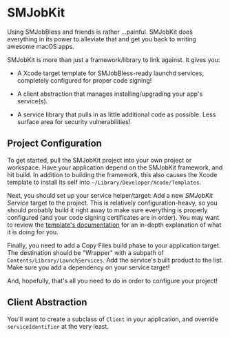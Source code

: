 SMJobKit
========

Using SMJobBless and friends is rather ...painful.  SMJobKit does everything in its power to
alleviate that and get you back to writing awesome macOS apps.

SMJobKit is more than just a framework/library to link against.  It gives you:

* A Xcode target template for SMJobBless-ready launchd services, completely configured for proper
  code signing!
   
* A client abstraction that manages installing/upgrading your app's service(s).

* A service library that pulls in as little additional code as possible.  Less surface area for
  security vulnerabilities!


Project Configuration
---------------------

To get started, pull the SMJobKit project into your own project or workspace.  Have your application
depend on the SMJobKit framework, and hit build.  In addition to building the framework, this also
causes the Xcode template to install its self into `~/Library/Developer/Xcode/Templates`.

Next, you should set up your service helper/target: Add a new _SMJobKit Service_ target to the
project.  This is relatively configuration-heavy, so you should probably build it right away to make
sure everything is properly configured (and your code signing certificates are in order).  You may
want to review the [template's documentation](https://github.com/IngmarStein/SMJobKit/tree/master/Xcode%20Templates/Framework%20%26%20Library/SMJobKit%20Service.xctemplate)
for an in-depth explanation of what it is doing for you.

Finally, you need to add a Copy Files build phase to your application target.  The destination
should be "Wrapper" with a subpath of `Contents/Library/LaunchServices`.  Add the service's built
product to the list.  Make sure you add a dependency on your service target!

And, hopefully, that's all you need to do in order to configure your project!


Client Abstraction
------------------

You'll want to create a subclass of `Client` in your application, and override
`serviceIdentifier` at the very least.
